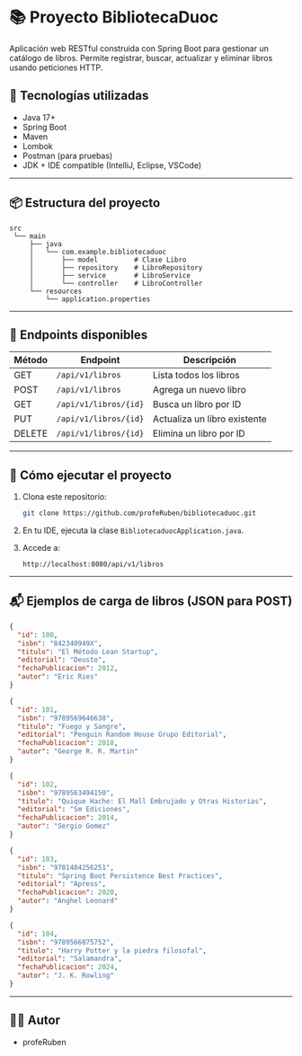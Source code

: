 # 📚 Proyecto BibliotecaDuoc

Aplicación web RESTful construida con Spring Boot para gestionar un catálogo de libros. Permite registrar, buscar, actualizar y eliminar libros usando peticiones HTTP.

## 🚀 Tecnologías utilizadas

- Java 17+
- Spring Boot
- Maven
- Lombok
- Postman (para pruebas)
- JDK + IDE compatible (IntelliJ, Eclipse, VSCode)

---

## 📦 Estructura del proyecto

```
src
 └── main
     ├── java
     │   └── com.example.bibliotecaduoc
     │       ├── model         # Clase Libro
     │       ├── repository    # LibroRepository
     │       ├── service       # LibroService
     │       └── controller    # LibroController
     └── resources
         └── application.properties
```

---

## 🧪 Endpoints disponibles

| Método | Endpoint                   | Descripción                       |
|--------|----------------------------|-----------------------------------|
| GET    | `/api/v1/libros`           | Lista todos los libros            |
| POST   | `/api/v1/libros`           | Agrega un nuevo libro             |
| GET    | `/api/v1/libros/{id}`      | Busca un libro por ID             |
| PUT    | `/api/v1/libros/{id}`      | Actualiza un libro existente      |
| DELETE | `/api/v1/libros/{id}`      | Elimina un libro por ID           |

---

## 🔧 Cómo ejecutar el proyecto

1. Clona este repositorio:
   ```bash
   git clone https://github.com/profeRuben/bibliotecaduoc.git
   ```

2. En tu IDE, ejecuta la clase `BibliotecaduocApplication.java`.

3. Accede a:
   ```
   http://localhost:8080/api/v1/libros
   ```

---

## 📬 Ejemplos de carga de libros (JSON para POST)

```json
{
  "id": 100,
  "isbn": "842340949X",
  "titulo": "El Método Lean Startup",
  "editorial": "Deusto",
  "fechaPublicacion": 2012,
  "autor": "Eric Ries"
}
```

```json
{
  "id": 101,
  "isbn": "9789569646638",
  "titulo": "Fuego y Sangre",
  "editorial": "Penguin Random House Grupo Editorial",
  "fechaPublicacion": 2018,
  "autor": "George R. R. Martin"
}
```

```json
{
  "id": 102,
  "isbn": "9789563494150",
  "titulo": "Quique Hache: El Mall Embrujado y Otras Historias",
  "editorial": "Sm Ediciones",
  "fechaPublicacion": 2014,
  "autor": "Sergio Gomez"
}
```

```json
{
  "id": 103,
  "isbn": "9781484256251",
  "titulo": "Spring Boot Persistence Best Practices",
  "editorial": "Apress",
  "fechaPublicacion": 2020,
  "autor": "Anghel Leonard"
}
```

```json
{
  "id": 104,
  "isbn": "9789566075752",
  "titulo": "Harry Potter y la piedra filosofal",
  "editorial": "Salamandra",
  "fechaPublicacion": 2024,
  "autor": "J. K. Rowling"
}
```

---

## 👨‍🏫 Autor

- profeRuben  
